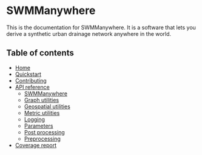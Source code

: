 # SWMManywhere

This is the documentation for SWMManywhere. It is a software that lets you
derive a synthetic urban drainage network anywhere in the world.

## Table of contents

- [Home](index.md)
- [Quickstart](quickstart.md)
- [Contributing](CONTRIBUTING.md)
- [API reference](reference-overview.md)
  - [SWMManywhere](reference.md)
  - [Graph utilities](reference-graph-utilities.md)
  - [Geospatial utilities](reference-geospatial-utilities.md)
  - [Metric utilities](reference-metric-utilities.md)
  - [Logging](reference-logging.md)
  - [Parameters](reference-parameters.md)
  - [Post processing](reference-post-processing.md)
  - [Preprocessing](reference-preprocessing.md)
- [Coverage report](coverage.md)
